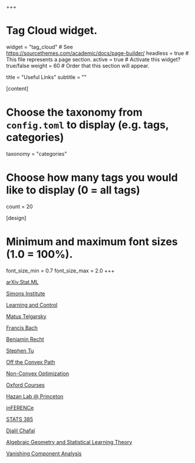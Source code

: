 +++
# Tag Cloud widget.
widget = "tag_cloud"  # See https://sourcethemes.com/academic/docs/page-builder/
headless = true  # This file represents a page section.
active = true  # Activate this widget? true/false
weight = 60  # Order that this section will appear.

title = "Useful Links"
subtitle = ""




[content]
  # Choose the taxonomy from `config.toml` to display (e.g. tags, categories)
  taxonomy = "categories"


  # Choose how many tags you would like to display (0 = all tags)
  count = 20

[design]
  # Minimum and maximum font sizes (1.0 = 100%).
  font_size_min = 0.7
  font_size_max = 2.0
+++


[arXiv.Stat.ML](https://arxiv.org/list/stat.ML/recent)


[Simons Institute](https://simons.berkeley.edu/workshops/past)


[Learning and Control](https://nikolaimatni.github.io/courses/ese680-fall2019/index.html)


[Matus Telgarsky](http://mjt.cs.illinois.edu/courses/dlt-f20/files/lec.html)


[Francis Bach](https://francisbach.com/)


[Benjamin Recht](https://www.argmin.net)


[Stephen Tu](https://stephentu.github.io/blog/)


[Off the Convex Path](https://www.offconvex.org)


[Non-Convex Optimization](https://sunju.org/research/nonconvex/)


[Oxford Courses](https://courses.maths.ox.ac.uk/overview/postgraduate)


[Hazan Lab @ Princeton](https://minimizingregret.wordpress.com/blog/)


[inFERENCe](https://www.inference.vc/)


[STATS 385](https://stats385.github.io/)


[Djalil Chafaï](http://djalil.chafai.net/blog/)


[Algebraic Geometry and Statistical Learning Theory](http://watanabe-www.math.dis.titech.ac.jp/users/swatanab/ag-slt.html)


[Vanishing Component Analysis](http://proceedings.mlr.press/v28/livni13.pdf)

























